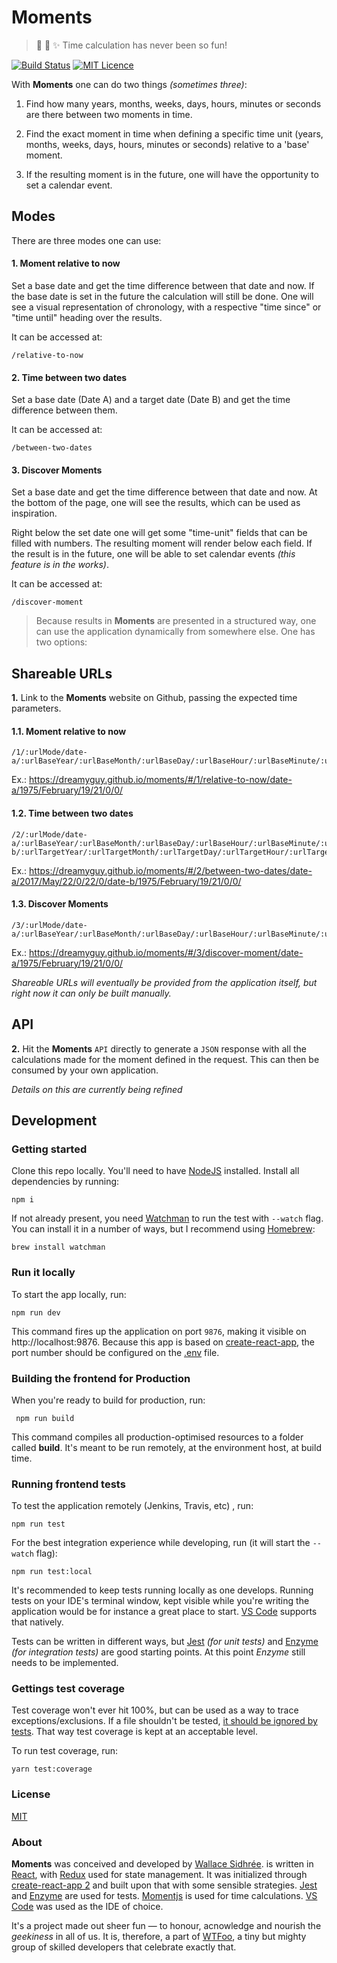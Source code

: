 # Moments

> :calendar: :crystal_ball: :sparkles: Time calculation has never been so fun!

[![Build Status](https://travis-ci.org/dreamyguy/moments.svg?branch=master)](https://travis-ci.org/dreamyguy/moments) [![MIT Licence](https://img.shields.io/badge/license-MIT-blue.svg)](https://github.com/dreamyguy/moments/blob/master/LICENSE)

With **Moments** one can do two things _(sometimes three)_:

1. Find how many years, months, weeks, days, hours, minutes or seconds are there between two moments in time.

2. Find the exact moment in time when defining a specific time unit (years, months, weeks, days, hours, minutes or seconds) relative to a 'base' moment.

3. If the resulting moment is in the future, one will have the opportunity to set a calendar event.

## Modes

There are three modes one can use:

#### 1. Moment relative to now

Set a base date and get the time difference between that date and now. If the base date is set in the future the calculation will still be done. One will see a visual representation of chronology, with a respective "time since" or "time until" heading over the results.

It can be accessed at:

```
/relative-to-now
```

#### 2. Time between two dates

Set a base date (Date A) and a target date (Date B) and get the time difference between them.

It can be accessed at:

```
/between-two-dates
```

#### 3. Discover Moments

Set a base date and get the time difference between that date and now. At the bottom of the page, one will see the results, which can be used as inspiration.

Right below the set date one will get some "time-unit" fields that can be filled with numbers. The resulting moment will render below each field. If the result is in the future, one will be able to set calendar events _(this feature is in the works)_.

It can be accessed at:

```
/discover-moment
```

> Because results in **Moments** are presented in a structured way, one can use the application dynamically from somewhere else. One has two options:

## Shareable URLs

**1.** Link to the **Moments** website on Github, passing the expected time parameters.

#### 1.1. Moment relative to now

```
/1/:urlMode/date-a/:urlBaseYear/:urlBaseMonth/:urlBaseDay/:urlBaseHour/:urlBaseMinute/:urlBaseSecond/
```

Ex.: https://dreamyguy.github.io/moments/#/1/relative-to-now/date-a/1975/February/19/21/0/0/

#### 1.2. Time between two dates

```
/2/:urlMode/date-a/:urlBaseYear/:urlBaseMonth/:urlBaseDay/:urlBaseHour/:urlBaseMinute/:urlBaseSecond/date-b/:urlTargetYear/:urlTargetMonth/:urlTargetDay/:urlTargetHour/:urlTargetMinute/:urlTargetSecond
```

Ex.: https://dreamyguy.github.io/moments/#/2/between-two-dates/date-a/2017/May/22/0/22/0/date-b/1975/February/19/21/0/0/

#### 1.3. Discover Moments

```
/3/:urlMode/date-a/:urlBaseYear/:urlBaseMonth/:urlBaseDay/:urlBaseHour/:urlBaseMinute/:urlBaseSecond/
```

Ex.: https://dreamyguy.github.io/moments/#/3/discover-moment/date-a/1975/February/19/21/0/0/

_Shareable URLs will eventually be provided from the application itself, but right now it can only be built manually._

## API

**2.** Hit the **Moments** `API` directly to generate a `JSON` response with all the calculations made for the moment defined in the request. This can then be consumed by your own application.

_Details on this are currently being refined_

## Development

### Getting started

Clone this repo locally. You'll need to have [NodeJS][1] installed. Install all dependencies by running:

    npm i

If not already present, you need [Watchman][8] to run the test with `--watch` flag. You can install it in a number of ways, but I recommend using [Homebrew][12]:

    brew install watchman

### Run it locally

To start the app locally, run:

    npm run dev

This command fires up the application on port `9876`, making it visible on http://localhost:9876. Because this app is based on [create-react-app][3], the port number should be configured on the [.env](https://github.com/wtfoo/moments/blob/master/.env#L1) file.

### Building the frontend for Production

When you're ready to build for production, run:

     npm run build

This command compiles all production-optimised resources to a folder called **build**. It's meant to be run remotely, at the environment host, at build time.

### Running frontend tests

To test the application remotely (Jenkins, Travis, etc) , run:

    npm run test

For the best integration experience while developing, run (it will start the `--watch` flag):

    npm run test:local

It's recommended to keep tests running locally as one develops. Running tests on your IDE's terminal window, kept visible while you're writing the application would be for instance a great place to start. [VS Code][13] supports that natively.

Tests can be written in different ways, but [Jest][4] _(for unit tests)_ and [Enzyme][5] _(for integration tests)_ are good starting points. At this point _Enzyme_ still needs to be implemented.

### Gettings test coverage

Test coverage won't ever hit 100%, but can be used as a way to trace exceptions/exclusions. If a file shouldn't be tested, [it should be ignored by tests](https://facebook.github.io/jest/docs/en/configuration.html#testpathignorepatterns-array-string). That way test coverage is kept at an acceptable level.

To run test coverage, run:

    yarn test:coverage

### License

[MIT](LICENSE)

### About

**Moments** was conceived and developed by [Wallace Sidhrée][1]. is written in [React][4], with [Redux][5] used for state management. It was initialized through [create-react-app 2][6] and built upon that with some sensible strategies. [Jest][7] and [Enzyme][9] are used for tests. [Momentjs][10] is used for time calculations. [VS Code][13] was used as the IDE of choice.

It's a project made out sheer fun &mdash; to honour, acnowledge and nourish the _geekiness_ in all of us. It is, therefore, a part of [WTFoo][11], a tiny but mighty group of skilled developers that celebrate exactly that.

  [1]: http://sidhree.com/
  [2]: https://nodejs.org/
  [3]: https://github.com/creationix/nvm
  [4]: https://reactjs.org/
  [5]: https://redux.js.org/
  [6]: https://facebook.github.io/create-react-app/
  [7]: https://facebook.github.io/jest/
  [8]: https://facebook.github.io/watchman/
  [9]: https://airbnb.io/enzyme/
  [10]: https://momentjs.com/
  [11]: https://github.com/whatthefoo
  [12]: https://brew.sh/
  [13]: https://code.visualstudio.com/
